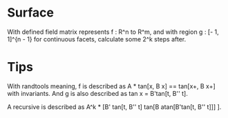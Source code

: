 # Surface
With defined field matrix represents f : R^n to R^m, and with region g : \[- 1, 1\]^{n - 1} for continuous facets, calculate some 2^k steps after.

# Tips
With randtools meaning, f is described as A \* tan\[x, B x\] == tan\[x+, B x+\] with invariants. And g is also described as tan x = B'tan\[t, B'' t\].

A recursive is described as A^k \* \[B' tan\[t, B'' t\]   tan\[B atan\[B'tan\[t, B'' t\]\]\] \].

